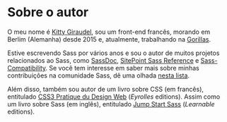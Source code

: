 
# Sobre o autor

O meu nome é [Kitty Giraudel](https://kittygiraudel.com), sou um front-end francês, morando em Berlim (Alemanha) desde 2015 e, atualmente, trabalhando na [Gorillas](https://gorillas.io/).

Estive escrevendo Sass por vários anos e sou o autor de muitos projetos relacionados ao Sass, como [SassDoc](http://sassdoc.com), [SitePoint Sass Reference](https://sitepoint.com/sass-reference/) e [Sass-Compatibility](https://kittygiraudel.github.io/sass-compatibility/). Se você tem interesse em saber mais sobre minhas contribuições na comunidade Sass, dê uma olhada [nesta lista](https://github.com/KittyGiraudel/awesome-sass).

Além disso, também sou autor de um livro sobre CSS (em francês), entitulado [CSS3 Pratique du Design Web](https://www.eyrolles.com/Informatique/Livre/css3-9782212678963/) (*Eyrolles* editions). Assim como um livro sobre Sass (em inglês), entitulado [Jump Start Sass](https://learnable.com/books/jump-start-sass) (*Learnable* editions).

